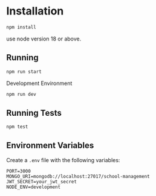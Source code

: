 # Installation
```bash
npm install
```
use node version 18 or above.

## Running
```bash
npm run start
```

Development Environment
```bash
npm run dev
```

## Running Tests
```bash
npm test
```

## Environment Variables
Create a `.env` file with the following variables:
```
PORT=3000
MONGO_URI=mongodb://localhost:27017/school-management
JWT_SECRET=your_jwt_secret
NODE_ENV=development
```